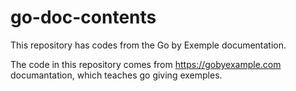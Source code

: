# go-doc-contents
This repository has codes from the Go by Exemple documentation.


The code in this repository comes from https://gobyexample.com documantation, which teaches go giving exemples.
